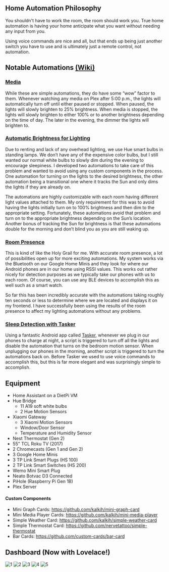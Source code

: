 ## Home Automation Philosophy

You shouldn't have to work the room, the room should work you. True home automation is having your home anticipate what you want without needing any input from you.

Using voice commands are nice and all, but that ends up being just another switch you have to use and is ultimately just a remote control, not automation.

## Notable Automations [(Wiki)](https://github.com/seangreen2/home_assistant/wiki)
### [Media](https://github.com/seangreen2/home_assistant/blob/master/automations/media_living_room.yaml)
While these are simple automations, they do have some “wow” factor to them. Whenever watching any media on Plex after 5:00 p.m., the lights will automatically turn off until either paused or stopped. When paused, the lights will slowly brighten to 25% brightness. When media is stopped, the lights will slowly brighten to either 100% or to another brightness depending on the time of day. The later in the evening, the dimmer the lights will brighten to.

### [Automatic Brightness for Lighting](https://github.com/seangreen2/home_assistant/wiki/Automatic-Brightness-for-Lighting)
Due to renting and lack of any overhead lighting, we use Hue smart bulbs in standing lamps. We don’t have any of the expensive color bulbs, but I still wanted our normal white bulbs to slowly dim during the evening to encourage sleepiness. I developed two automations to take care of this problem and wanted to avoid using any custom components in the process. One automation for turning on the lights to the desired brightness, the other automation being a transitional one where it tracks the Sun and only dims the lights if they are already on.

The automations are highly customizable with each room having different light values attached to them. My only requirement for this was to avoid having the lights initially turn on to 100% brightness and then dim to the appropriate setting. Fortunately, these automations avoid that problem and turn on to the appropriate brightness depending on the Sun’s location. Another bonus of tracking the Sun for brightness is that these automations double for the morning and don’t blind you as you are still waking up.

### [Room Presence](https://github.com/seangreen2/home_assistant/wiki/Room-Presence-with-Google-Homes)
This is kind of like the Holy Grail for me. With accurate room presence, a lot of possibilities open up for more exciting automations. My system works via the Bluetooth on our Google Home Minis and they look for where our Android phones are in our home using RSSI values. This works out rather nicely for detection purposes as we typically take our phones with us to each room. Of course, you can use any BLE devices to accomplish this as well such as a smart watch.

So far this has been incredibly accurate with the automations taking roughly ten seconds or less to determine where we are located and displays it on my frontend. I have successfully been using the results of the room presence to affect my lighting automations without any problems.

### [Sleep Detection with Tasker](https://github.com/seangreen2/home_assistant/wiki/Turning-off-your-lights-with-Tasker)
Using a fantastic Android app called [Tasker](https://play.google.com/store/apps/details?id=net.dinglisch.android.taskerm&hl=en_US), whenever we plug in our phones to charge at night, a script is triggered to turn off all the lights and disable the automation that turns on the bedroom motion sensor. When unplugging our phones in the morning, another script is triggered to turn the automations back on. Before Tasker we used to use voice commands to accomplish this, but this is far more elegant and was surprisingly simple to accomplish.

## Equipment
- Home Assistant on a DietPi VM
- Hue Bridge
  - 11 A19 soft white bulbs
  - 2 Hue Motion Sensors
- Xiaomi Gateway
  - 3 Xiaomi Motion Sensors
  - Window/Door Sensor
  - Temperature and Humidity Sensor
- Nest Thermostat (Gen 2)
- 55" TCL Roku TV (2017)
- 2 Chromecasts (Gen 1 and Gen 2)
- 3 Google Home Minis
- 3 TP Link Smart Plugs (HS 100)
- 2 TP Link Smart Switches (HS 200)
- Wemo Mini Smart Plug
- Neato Botvac D3 Connected
- PiHole (Raspberry Pi Gen 1B)
- Plex Server

#### Custom Components
- Mini Graph Cards: https://github.com/kalkih/mini-graph-card
- Mini Media Player Cards: https://github.com/kalkih/mini-media-player
- Simple Weather Card: https://github.com/kalkih/simple-weather-card
- Simple Thermostat Card: https://github.com/nervetattoo/simple-thermostat
- Bar Cards: https://github.com/custom-cards/bar-card


## Dashboard (Now with Lovelace!)
![1](https://i.imgur.com/ulYJdq1.jpg)
![2](https://i.imgur.com/WZpvUJY.jpg)
![3](https://i.imgur.com/QCODzIW.jpg)
![4](https://i.imgur.com/KzXU1cL.jpg)
![5](https://i.imgur.com/8dpqaTG.jpg)
